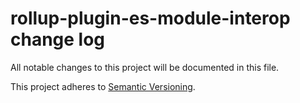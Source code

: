 # rollup-plugin-es-module-interop change log

All notable changes to this project will be documented in this file.

This project adheres to [Semantic Versioning](http://semver.org/).
